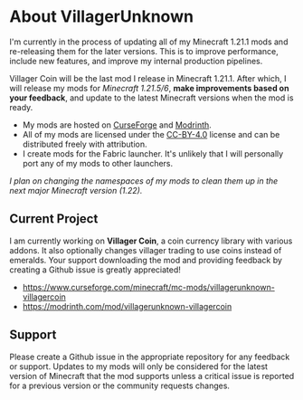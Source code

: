 # About VillagerUnknown

I'm currently in the process of updating all of my Minecraft 1.21.1 mods and re-releasing them for the later versions. This is to improve performance, include new features, and improve my internal production pipelines.

Villager Coin will be the last mod I release in Minecraft 1.21.1. After which, I will release my mods for _Minecraft 1.21.5/6_, **make improvements based on your feedback**, and update to the latest Minecraft versions when the mod is ready.

- My mods are hosted on [CurseForge](https://www.curseforge.com/members/villagerunknown/projects) and [Modrinth](https://modrinth.com/user/VillagerUnknown).
- All of my mods are licensed under the [CC-BY-4.0](https://creativecommons.org/licenses/by/4.0/legalcode.en) license and can be distributed freely with attribution.
- I create mods for the Fabric launcher. It's unlikely that I will personally port any of my mods to other launchers.

_I plan on changing the namespaces of my mods to clean them up in the next major Minecraft version (1.22)._

## Current Project

I am currently working on **Villager Coin**, a coin currency library with various addons. It also optionally changes villager trading to use coins instead of emeralds. 
Your support downloading the mod and providing feedback by creating a Github issue is greatly appreciated!

- https://www.curseforge.com/minecraft/mc-mods/villagerunknown-villagercoin
- https://modrinth.com/mod/villagerunknown-villagercoin

## Support

Please create a Github issue in the appropriate repository for any feedback or support. 
Updates to my mods will only be considered for the latest version of Minecraft that the mod supports unless a critical issue is reported for a previous version or the community requests changes.
